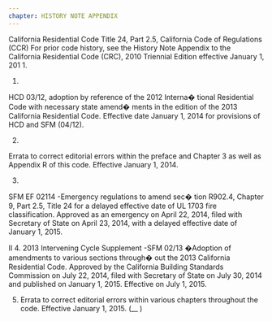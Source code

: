 ```yaml
---
chapter: HISTORY NOTE APPENDIX
---
```


California Residential Code Title 24, Part 2.5, California Code of Regulations (CCR)
For prior code history, see the History Note Appendix to the
California Residential Code (CRC), 2010 Triennial Edition
effective January 1, 201 1.

1.
HCD 03/12, adoption by reference of the 2012 Interna�
tional Residential Code with necessary state amend�
ments in the edition of the 2013 California Residential
Code. Effective date January 1, 2014 for provisions of
HCD and SFM (04/12).


2.
Errata to correct editorial errors within the preface and
Chapter 3 as well as Appendix R of this code. Effective
January 1, 2014.


3.
SFM EF 02114 -Emergency regulations to amend sec�
tion R902.4, Chapter 9, Part 2.5, Title 24 for a delayed
effective date of UL 1703 fire classification. Approved
as an emergency on April 22, 2014, filed with Secretary
of State on April 23, 2014, with a delayed effective date
of January 1, 2015.




II
4. 2013 Intervening Cycle Supplement -SFM 02/13 �Adoption of amendments to various sections through�
out the 2013 California Residential Code. Approved by
the California Building Standards Commission on July
22, 2014, filed with Secretary of State on July 30, 2014
and published on January 1, 2015. Effective on July 1,
2015.


5. Errata to correct editorial errors within various chapters
throughout the code. Effective January 1, 2015.
(__ )
